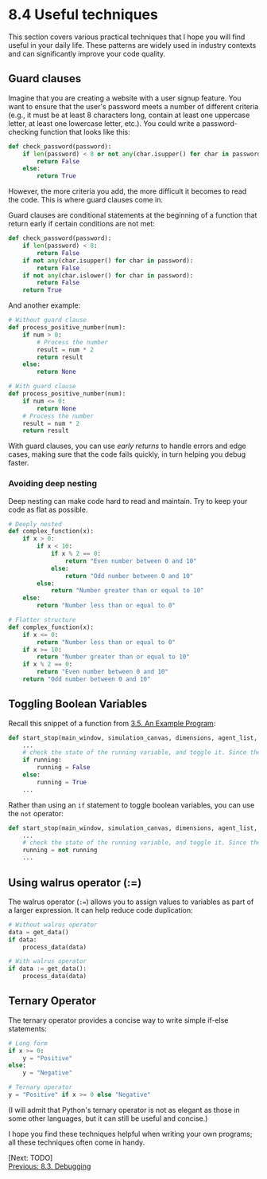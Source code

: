 # 8.4 Useful techniques

This section covers various practical techniques that I hope you will find useful in your daily life. These patterns are
widely used in industry contexts and can significantly improve your code quality.

## Guard clauses

Imagine that you are creating a website with a user signup feature. You want to ensure that the user's password meets a
number of different criteria (e.g., it must be at least 8 characters long, contain at least one uppercase letter, at least one lowercase letter, etc.).
You could write a password-checking function that looks like this:

```python
def check_password(password):
    if len(password) < 8 or not any(char.isupper() for char in password) or not any(char.islower() for char in password):
        return False
    else:
        return True
```

However, the more criteria you add, the more difficult it becomes to read the code. This is where guard clauses come in.

Guard clauses are conditional statements at the beginning of a function that return early if certain conditions are not
met:

```python
def check_password(password):
    if len(password) < 8:
        return False
    if not any(char.isupper() for char in password):
        return False
    if not any(char.islower() for char in password):
        return False
    return True
```

And another example:

```python
# Without guard clause
def process_positive_number(num):
    if num > 0:
        # Process the number
        result = num * 2
        return result
    else:
        return None

# With guard clause
def process_positive_number(num):
    if num <= 0:
        return None
    # Process the number
    result = num * 2
    return result
```

With guard clauses, you can use _early returns_ to handle errors and edge cases, making sure that the code fails quickly, in turn helping you debug faster.

### Avoiding deep nesting

Deep nesting can make code hard to read and maintain. Try to keep your code as flat as possible.

```python
# Deeply nested
def complex_function(x):
    if x > 0:
        if x < 10:
            if x % 2 == 0:
                return "Even number between 0 and 10"
            else:
                return "Odd number between 0 and 10"
        else:
            return "Number greater than or equal to 10"
    else:
        return "Number less than or equal to 0"

# Flatter structure
def complex_function(x):
    if x <= 0:
        return "Number less than or equal to 0"
    if x >= 10:
        return "Number greater than or equal to 10"
    if x % 2 == 0:
        return "Even number between 0 and 10"
    return "Odd number between 0 and 10"
```

## Toggling Boolean Variables

Recall this snippet of a function from [3.5. An Example Program](3.5.%20An%20Example%20Program.md):

```python
def start_stop(main_window, simulation_canvas, dimensions, agent_list, options):
    ...
    # check the state of the running variable, and toggle it. Since the button was pushed, we want to flip its state
    if running:
        running = False
    else:
        running = True
    ...
```

Rather than using an `if` statement to toggle boolean variables, you can use the `not` operator:

```python
def start_stop(main_window, simulation_canvas, dimensions, agent_list, options):
    ...
    # check the state of the running variable, and toggle it. Since the button was pushed, we want to flip its state
    running = not running
    ...
```

## Using walrus operator (:=)

The walrus operator (`:=`) allows you to assign values to variables as part of a larger expression. It can help reduce code duplication:

```python
# Without walrus operator
data = get_data()
if data:
    process_data(data)

# With walrus operator
if data := get_data():
    process_data(data)
```

## Ternary Operator

The ternary operator provides a concise way to write simple if-else statements:

```python
# Long form
if x >= 0:
    y = "Positive"
else:
    y = "Negative"

# Ternary operator
y = "Positive" if x >= 0 else "Negative"
```

(I will admit that Python's ternary operator is not as elegant as those in some other languages, but it can still be useful and concise.)

I hope you find these techniques helpful when writing your own programs; all these techniques often come in handy.

[Next: TODO]<br>
[Previous: 8.3. Debugging](8.3.%20Debugging.md)

